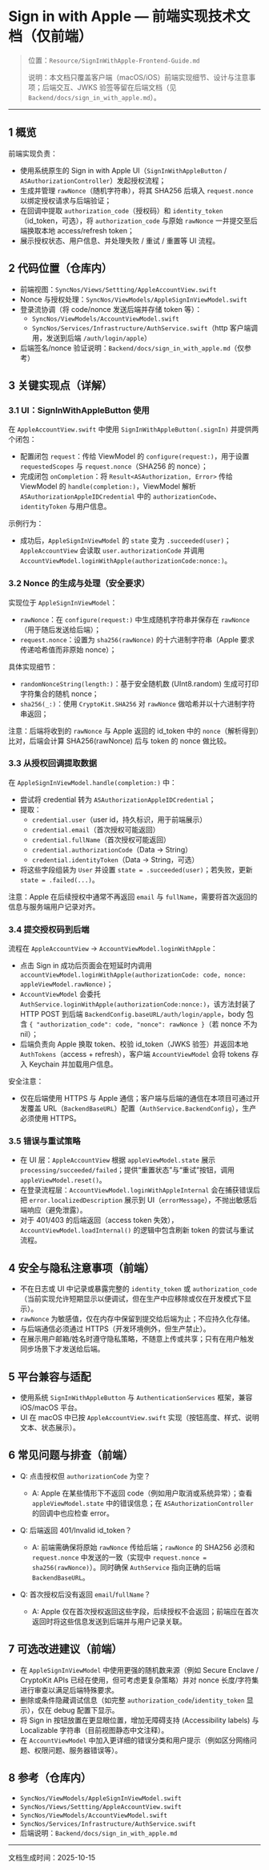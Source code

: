 # Sign in with Apple — 前端实现技术文档（仅前端）

> 位置：`Resource/SignInWithApple-Frontend-Guide.md`
>
> 说明：本文档只覆盖客户端（macOS/iOS）前端实现细节、设计与注意事项；后端交互、JWKS 验签等留在后端文档（见 `Backend/docs/sign_in_with_apple.md`）。

---

## 1 概览

前端实现负责：
- 使用系统原生的 Sign in with Apple UI（`SignInWithAppleButton` / `ASAuthorizationController`）发起授权流程；
- 生成并管理 `rawNonce`（随机字符串），将其 SHA256 后填入 `request.nonce` 以绑定授权请求与后端验证；
- 在回调中提取 `authorization_code`（授权码）和 `identity_token`（id_token，可选），将 `authorization_code` 与原始 `rawNonce` 一并提交至后端换取本地 access/refresh token；
- 展示授权状态、用户信息、并处理失败 / 重试 / 重置等 UI 流程。


## 2 代码位置（仓库内）

- 前端视图：`SyncNos/Views/Settting/AppleAccountView.swift`
- Nonce 与授权处理：`SyncNos/ViewModels/AppleSignInViewModel.swift`
- 登录流协调（将 code/nonce 发送后端并存储 token 等）：
  - `SyncNos/ViewModels/AccountViewModel.swift`
  - `SyncNos/Services/Infrastructure/AuthService.swift`（http 客户端调用，发送到后端 `/auth/login/apple`）
- 后端签名/nonce 验证说明：`Backend/docs/sign_in_with_apple.md`（仅参考）


## 3 关键实现点（详解）

### 3.1 UI：SignInWithAppleButton 使用

在 `AppleAccountView.swift` 中使用 `SignInWithAppleButton(.signIn)` 并提供两个闭包：
- 配置闭包 `request`：传给 ViewModel 的 `configure(request:)`，用于设置 `requestedScopes` 与 `request.nonce`（SHA256 的 nonce）；
- 完成闭包 `onCompletion`：将 `Result<ASAuthorization, Error>` 传给 ViewModel 的 `handle(completion:)`，ViewModel 解析 `ASAuthorizationAppleIDCredential` 中的 `authorizationCode`、`identityToken` 与用户信息。

示例行为：
- 成功后，`AppleSignInViewModel` 的 `state` 变为 `.succeeded(user)`；`AppleAccountView` 会读取 `user.authorizationCode` 并调用 `AccountViewModel.loginWithApple(authorizationCode:nonce:)`。


### 3.2 Nonce 的生成与处理（安全要求）

实现位于 `AppleSignInViewModel`：
- `rawNonce`：在 `configure(request:)` 中生成随机字符串并保存在 `rawNonce`（用于随后发送给后端）；
- `request.nonce`：设置为 `sha256(rawNonce)` 的十六进制字符串（Apple 要求传递哈希值而非原始 nonce）；

具体实现细节：
- `randomNonceString(length:)`：基于安全随机数 (UInt8.random) 生成可打印字符集合的随机 nonce；
- `sha256(_:)`：使用 `CryptoKit.SHA256` 对 `rawNonce` 做哈希并以十六进制字符串返回；

注意：后端将收到的 `rawNonce` 与 Apple 返回的 id_token 中的 `nonce`（解析得到）比对，后端会计算 SHA256(rawNonce) 后与 token 的 nonce 做比较。


### 3.3 从授权回调提取数据

在 `AppleSignInViewModel.handle(completion:)` 中：
- 尝试将 credential 转为 `ASAuthorizationAppleIDCredential`；
- 提取：
  - `credential.user`（user id，持久标识，用于前端展示）
  - `credential.email`（首次授权可能返回）
  - `credential.fullName`（首次授权可能返回）
  - `credential.authorizationCode`（Data -> String）
  - `credential.identityToken`（Data -> String，可选）
- 将这些字段组装为 `User` 并设置 `state = .succeeded(user)`；若失败，更新 `state = .failed(...)`。

注意：Apple 在后续授权中通常不再返回 `email` 与 `fullName`，需要将首次返回的信息与服务端用户记录对齐。


### 3.4 提交授权码到后端

流程在 `AppleAccountView` -> `AccountViewModel.loginWithApple`：
- 点击 Sign in 成功后页面会在短延时内调用 `accountViewModel.loginWithApple(authorizationCode: code, nonce: appleViewModel.rawNonce)`；
- `AccountViewModel` 会委托 `AuthService.loginWithApple(authorizationCode:nonce:)`，该方法封装了 HTTP POST 到后端 `BackendConfig.baseURL/auth/login/apple`，body 包含 `{ "authorization_code": code, "nonce": rawNonce }`（若 nonce 不为 nil）；
- 后端负责向 Apple 换取 token、校验 id_token（JWKS 验签）并返回本地 `AuthTokens`（access + refresh），客户端 `AccountViewModel` 会将 tokens 存入 Keychain 并加载用户信息。

安全注意：
- 仅在后端使用 HTTPS 与 Apple 通信；客户端与后端的通信在本项目可通过开发覆盖 URL（`BackendBaseURL`）配置（`AuthService.BackendConfig`），生产必须使用 HTTPS。


### 3.5 错误与重试策略

- 在 UI 层：`AppleAccountView` 根据 `appleViewModel.state` 展示 `processing/succeeded/failed`；提供“重置状态”与“重试”按钮，调用 `appleViewModel.reset()`。
- 在登录流程层：`AccountViewModel.loginWithAppleInternal` 会在捕获错误后把 `error.localizedDescription` 展示到 UI（`errorMessage`），不抛出敏感后端响应（避免泄露）。
- 对于 401/403 的后端返回（access token 失效），`AccountViewModel.loadInternal()` 的逻辑中包含刷新 token 的尝试与重试流程。


## 4 安全与隐私注意事项（前端）

- 不在日志或 UI 中记录或暴露完整的 `identity_token` 或 `authorization_code`（当前实现允许短期显示以便调试，但在生产中应移除或仅在开发模式下显示）。
- `rawNonce` 为敏感值，仅在内存中保留到提交给后端为止；不应持久化存储。
- 与后端通信必须通过 HTTPS（开发环境例外，但生产禁止）。
- 在展示用户邮箱/姓名时遵守隐私策略，不随意上传或共享；只有在用户触发同步场景下才发送给后端。


## 5 平台兼容与适配

- 使用系统 `SignInWithAppleButton` 与 `AuthenticationServices` 框架，兼容 iOS/macOS 平台。
- UI 在 macOS 中已按 `AppleAccountView.swift` 实现（按钮高度、样式、说明文本、状态展示）。


## 6 常见问题与排查（前端）

- Q: 点击授权但 `authorizationCode` 为空？
  - A: Apple 在某些情形下不返回 code（例如用户取消或系统异常）；查看 `appleViewModel.state` 中的错误信息；在 `ASAuthorizationController` 的回调中也应检查 error。

- Q: 后端返回 401/Invalid id_token？
  - A: 前端需确保将原始 `rawNonce` 传给后端；`rawNonce` 的 SHA256 必须和 `request.nonce` 中发送的一致（实现中 `request.nonce = sha256(rawNonce)`）。同时确保 `AuthService` 指向正确的后端 `BackendBaseURL`。

- Q: 首次授权后没有返回 `email`/`fullName`？
  - A: Apple 仅在首次授权返回这些字段，后续授权不会返回；前端应在首次返回时将这些信息发送到后端并与用户记录关联。


## 7 可选改进建议（前端）

- 在 `AppleSignInViewModel` 中使用更强的随机数来源（例如 Secure Enclave / CryptoKit APIs 已经在使用，但可考虑更复杂策略）并对 nonce 长度/字符集进行审查以满足后端特殊要求。 
- 删除或条件隐藏调试信息（如完整 `authorization_code`/`identity_token` 显示），仅在 debug 配置下显示。 
- 将 Sign in 按钮放置在更显眼位置，增加无障碍支持 (Accessibility labels) 与 Localizable 字符串（目前视图静态中文注释）。
- 在 `AccountViewModel` 中加入更详细的错误分类和用户提示（例如区分网络问题、权限问题、服务器错误等）。


## 8 参考（仓库内）

- `SyncNos/ViewModels/AppleSignInViewModel.swift`
- `SyncNos/Views/Settting/AppleAccountView.swift`
- `SyncNos/ViewModels/AccountViewModel.swift`
- `SyncNos/Services/Infrastructure/AuthService.swift`
- 后端说明：`Backend/docs/sign_in_with_apple.md`


---

文档生成时间：2025-10-15
